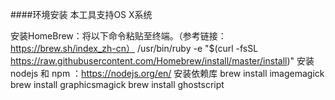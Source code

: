 ####环境安装
本工具支持OS X系统

安装HomeBrew：将以下命令粘贴至终端。（参考链接：https://brew.sh/index_zh-cn）
/usr/bin/ruby -e "$(curl -fsSL https://raw.githubusercontent.com/Homebrew/install/master/install)"
安装nodejs 和 npm ：https://nodejs.org/en/
安装依赖库
brew install imagemagick
brew install graphicsmagick
brew install ghostscript 
####